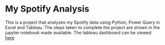 # My Spotify Analysis
This is a project that analyzes my Spotify data using Python, Power Query in Excel and Tableau. The steps taken to complete the project are shown 
in the jupyter notebook made available. The tableau dashboard can be viewed [here](https://public.tableau.com/app/profile/quincy.oluwaji/viz/MySpotifyAnalysis4/Story1?publish=yes)
